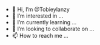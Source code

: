 - 👋 Hi, I’m @Tobieylanzy
- 👀 I’m interested in ...
- 🌱 I’m currently learning ...
- 💞️ I’m looking to collaborate on ...
- 📫 How to reach me ...

<!---
Tobieylanzy/Tobieylanzy is a ✨ special ✨ repository because its `README.md` (this file) appears on your GitHub profile.
You can click the Preview link to take a look at your changes.
--->
